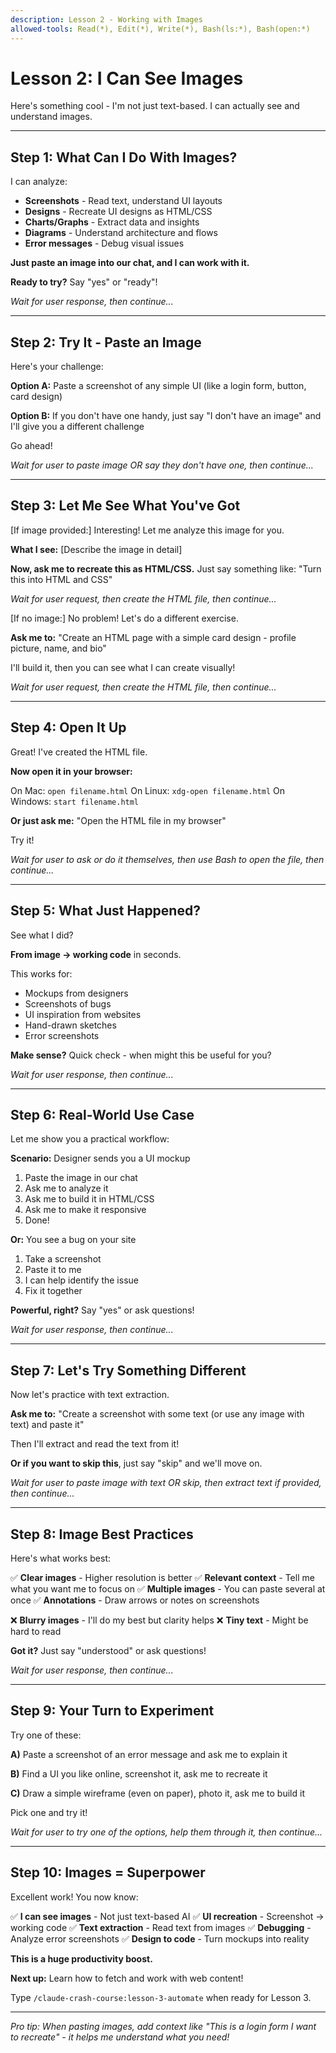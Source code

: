 ```yaml
---
description: Lesson 2 - Working with Images
allowed-tools: Read(*), Edit(*), Write(*), Bash(ls:*), Bash(open:*)
---
```


# Lesson 2: I Can See Images

Here's something cool - I'm not just text-based. I can actually see and understand images.

---

## Step 1: What Can I Do With Images?

I can analyze:
- **Screenshots** - Read text, understand UI layouts
- **Designs** - Recreate UI designs as HTML/CSS
- **Charts/Graphs** - Extract data and insights
- **Diagrams** - Understand architecture and flows
- **Error messages** - Debug visual issues

**Just paste an image into our chat, and I can work with it.**

**Ready to try?** Say "yes" or "ready"!

*Wait for user response, then continue...*

---

## Step 2: Try It - Paste an Image

Here's your challenge:

**Option A:** Paste a screenshot of any simple UI (like a login form, button, card design)

**Option B:** If you don't have one handy, just say "I don't have an image" and I'll give you a different challenge

Go ahead!

*Wait for user to paste image OR say they don't have one, then continue...*

---

## Step 3: Let Me See What You've Got

[If image provided:]
Interesting! Let me analyze this image for you.

**What I see:** [Describe the image in detail]

**Now, ask me to recreate this as HTML/CSS.** Just say something like:
"Turn this into HTML and CSS"

*Wait for user request, then create the HTML file, then continue...*

[If no image:]
No problem! Let's do a different exercise.

**Ask me to:**
"Create an HTML page with a simple card design - profile picture, name, and bio"

I'll build it, then you can see what I can create visually!

*Wait for user request, then create the HTML file, then continue...*

---

## Step 4: Open It Up

Great! I've created the HTML file.

**Now open it in your browser:**

On Mac: `open filename.html`
On Linux: `xdg-open filename.html`
On Windows: `start filename.html`

**Or just ask me:** "Open the HTML file in my browser"

Try it!

*Wait for user to ask or do it themselves, then use Bash to open the file, then continue...*

---

## Step 5: What Just Happened?

See what I did?

**From image → working code** in seconds.

This works for:
- Mockups from designers
- Screenshots of bugs
- UI inspiration from websites
- Hand-drawn sketches
- Error screenshots

**Make sense?** Quick check - when might this be useful for you?

*Wait for user response, then continue...*

---

## Step 6: Real-World Use Case

Let me show you a practical workflow:

**Scenario:** Designer sends you a UI mockup

1. Paste the image in our chat
2. Ask me to analyze it
3. Ask me to build it in HTML/CSS
4. Ask me to make it responsive
5. Done!

**Or:** You see a bug on your site

1. Take a screenshot
2. Paste it to me
3. I can help identify the issue
4. Fix it together

**Powerful, right?** Say "yes" or ask questions!

*Wait for user response, then continue...*

---

## Step 7: Let's Try Something Different

Now let's practice with text extraction.

**Ask me to:**
"Create a screenshot with some text (or use any image with text) and paste it"

Then I'll extract and read the text from it!

**Or if you want to skip this**, just say "skip" and we'll move on.

*Wait for user to paste image with text OR skip, then extract text if provided, then continue...*

---

## Step 8: Image Best Practices

Here's what works best:

✅ **Clear images** - Higher resolution is better
✅ **Relevant context** - Tell me what you want me to focus on
✅ **Multiple images** - You can paste several at once
✅ **Annotations** - Draw arrows or notes on screenshots

❌ **Blurry images** - I'll do my best but clarity helps
❌ **Tiny text** - Might be hard to read

**Got it?** Just say "understood" or ask questions!

*Wait for user response, then continue...*

---

## Step 9: Your Turn to Experiment

Try one of these:

**A)** Paste a screenshot of an error message and ask me to explain it

**B)** Find a UI you like online, screenshot it, ask me to recreate it

**C)** Draw a simple wireframe (even on paper), photo it, ask me to build it

Pick one and try it!

*Wait for user to try one of the options, help them through it, then continue...*

---

## Step 10: Images = Superpower

Excellent work! You now know:

✅ **I can see images** - Not just text-based AI
✅ **UI recreation** - Screenshot → working code
✅ **Text extraction** - Read text from images
✅ **Debugging** - Analyze error screenshots
✅ **Design to code** - Turn mockups into reality

**This is a huge productivity boost.**

**Next up:** Learn how to fetch and work with web content!

Type `/claude-crash-course:lesson-3-automate` when ready for Lesson 3.

---

*Pro tip: When pasting images, add context like "This is a login form I want to recreate" - it helps me understand what you need!*
